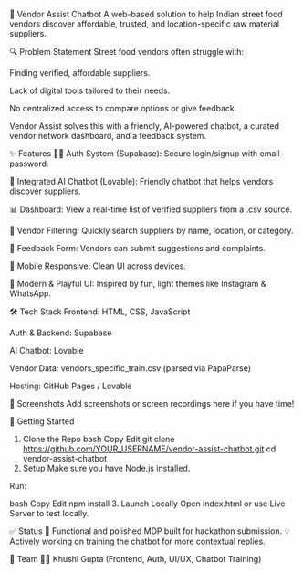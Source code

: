🧡 Vendor Assist Chatbot
A web-based solution to help Indian street food vendors discover affordable, trusted, and location-specific raw material suppliers.

🔍 Problem Statement
Street food vendors often struggle with:

Finding verified, affordable suppliers.

Lack of digital tools tailored to their needs.

No centralized access to compare options or give feedback.

Vendor Assist solves this with a friendly, AI-powered chatbot, a curated vendor network dashboard, and a feedback system.

✨ Features
🧑‍💻 Auth System (Supabase): Secure login/signup with email-password.

💬 Integrated AI Chatbot (Lovable): Friendly chatbot that helps vendors discover suppliers.

📊 Dashboard: View a real-time list of verified suppliers from a .csv source.

📌 Vendor Filtering: Quickly search suppliers by name, location, or category.

📝 Feedback Form: Vendors can submit suggestions and complaints.

📱 Mobile Responsive: Clean UI across devices.

🎨 Modern & Playful UI: Inspired by fun, light themes like Instagram & WhatsApp.

🛠️ Tech Stack
Frontend: HTML, CSS, JavaScript

Auth & Backend: Supabase

AI Chatbot: Lovable

Vendor Data: vendors_specific_train.csv (parsed via PapaParse)

Hosting: GitHub Pages / Lovable

📸 Screenshots
Add screenshots or screen recordings here if you have time!

🚀 Getting Started
1. Clone the Repo
bash
Copy
Edit
git clone https://github.com/YOUR_USERNAME/vendor-assist-chatbot.git
cd vendor-assist-chatbot
2. Setup
Make sure you have Node.js installed.

Run:

bash
Copy
Edit
npm install
3. Launch Locally
Open index.html or use Live Server to test locally.

✅ Status
🎉 Functional and polished MDP built for hackathon submission.
💡 Actively working on training the chatbot for more contextual replies.

🙌 Team
👩‍💻 Khushi Gupta (Frontend, Auth, UI/UX, Chatbot Training)

